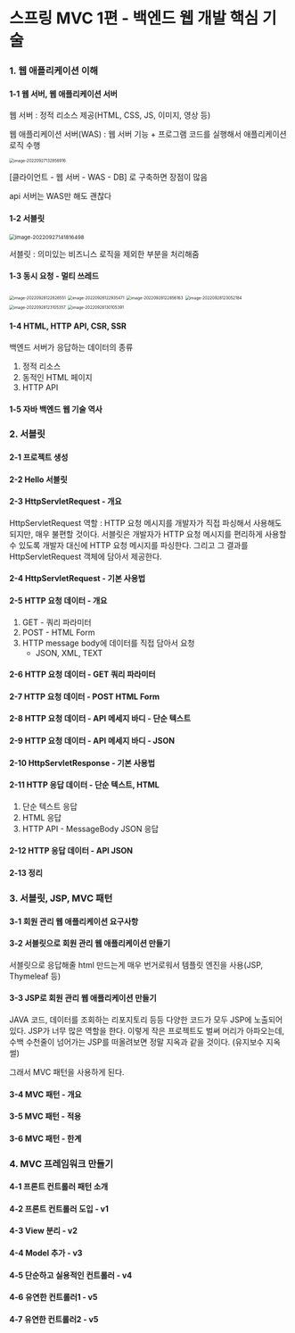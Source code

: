 # 스프링 MVC 1편 - 백엔드 웹 개발 핵심 기술

### 1. 웹 애플리케이션 이해

#### 1-1 웹 서버, 웹 애플리케이션 서버

웹 서버 : 정적 리소스 제공(HTML, CSS, JS, 이미지, 영상 등)

웹 애플리케이션 서버(WAS) : 웹 서버 기능 + 프로그램 코드를 실행해서 애플리케이션 로직 수행

<img src="assets/image-20220927132856916.png" alt="image-20220927132856916" style="zoom:50%;" />

[클라이언트 - 웹 서버 - WAS - DB] 로 구축하면 장점이 많음

api 서버는 WAS만 해도 괜찮다

#### 1-2 서블릿

<img src="assets/image-20220927141816498.png" alt="image-20220927141816498" style="zoom: 67%;" />

서블릿 : 의미있는 비즈니스 로직을 제외한 부분을 처리해줌

#### 1-3 동시 요청 - 멀티 쓰레드

<img src="assets/image-20220928122826551.png" alt="image-20220928122826551" style="zoom:50%;" />

<img src="assets/image-20220928122935471.png" alt="image-20220928122935471" style="zoom:50%;" />

<img src="assets/image-20220928122856163.png" alt="image-20220928122856163" style="zoom:50%;" />

<img src="assets/image-20220928123052184.png" alt="image-20220928123052184" style="zoom:50%;" />

<img src="assets/image-20220928123105357.png" alt="image-20220928123105357" style="zoom:50%;" />



<img src="assets/image-20220928130105391.png" alt="image-20220928130105391" style="zoom:50%;" />

#### 1-4 HTML, HTTP API, CSR, SSR

백엔드 서버가 응답하는 데이터의 종류

1. 정적 리소스
2. 동적인 HTML 페이지
3. HTTP API

#### 1-5 자바 백엔드 웹 기술 역사

### 2. 서블릿

#### 2-1 프로젝트 생성

#### 2-2 Hello 서블릿

#### 2-3 HttpServletRequest - 개요

HttpServletRequest 역할 : HTTP 요청 메시지를 개발자가 직접 파싱해서 사용해도 되지만, 매우 불편할 것이다. 서블릿은 개발자가 HTTP 요청 메시지를 편리하게 사용할 수 있도록 개발자 대신에 HTTP 요청 메시지를 파싱한다. 그리고 그 결과를 HttpServletRequest 객체에 담아서 제공한다.

#### 2-4 HttpServletRequest - 기본 사용법

#### 2-5 HTTP 요청 데이터 - 개요

1. GET - 쿼리 파라미터
2. POST - HTML Form
3. HTTP message body에 데이터를 직접 담아서 요청
   - JSON, XML, TEXT

#### 2-6 HTTP 요청 데이터 - GET 쿼리 파라미터

#### 2-7 HTTP 요청 데이터 - POST HTML Form

#### 2-8 HTTP 요청 데이터 - API 메세지 바디 - 단순 텍스트

#### 2-9 HTTP 요청 데이터 - API 메세지 바디 - JSON

#### 2-10 HttpServletResponse - 기본 사용법

#### 2-11 HTTP 응답 데이터 - 단순 텍스트, HTML

1. 단순 텍스트 응답
2. HTML 응답
3. HTTP API - MessageBody JSON 응답

#### 2-12 HTTP 응답 데이터 - API JSON

#### 2-13 정리

### 3. 서블릿, JSP, MVC 패턴

#### 3-1 회원 관리 웹 애플리케이션 요구사항

#### 3-2 서블릿으로 회원 관리 웹 애플리케이션 만들기

서블릿으로 응답해줄 html 만드는게 매우 번거로워서 템플릿 엔진을 사용(JSP, Thymeleaf 등)

#### 3-3 JSP로 회원 관리 웹 애플리케이션 만들기

JAVA 코드, 데이터를 조회하는 리포지토리 등등 다양한 코드가 모두 JSP에 노출되어 있다.  JSP가 너무 많은 역할을 한다. 이렇게 작은 프로젝트도 벌써 머리가 아파오는데, 수백 수천줄이 넘어가는 JSP를 떠올려보면 정말 지옥과 같을 것이다. (유지보수 지옥 썰)

그래서 MVC 패턴을 사용하게 된다.

#### 3-4 MVC 패턴 - 개요

#### 3-5 MVC 패턴 - 적용

#### 3-6 MVC 패턴 - 한계

### 4. MVC 프레임워크 만들기

#### 4-1 프론트 컨트롤러 패턴 소개

#### 4-2 프론트 컨트롤러 도입 - v1

#### 4-3 View 분리 - v2

#### 4-4 Model 추가 - v3

#### 4-5 단순하고 실용적인 컨트롤러 - v4

#### 4-6 유연한 컨트롤러1 - v5

#### 4-7 유연한 컨트롤러2 - v5

